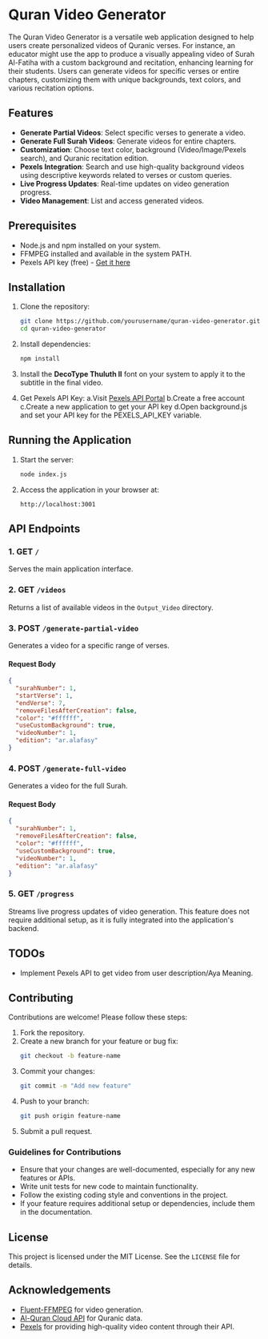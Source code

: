 # Quran Video Generator

The Quran Video Generator is a versatile web application designed to help users create personalized videos of Quranic verses. For instance, an educator might use the app to produce a visually appealing video of Surah Al-Fatiha with a custom background and recitation, enhancing learning for their students. Users can generate videos for specific verses or entire chapters, customizing them with unique backgrounds, text colors, and various recitation options.

## Features

- **Generate Partial Videos**: Select specific verses to generate a video.
- **Generate Full Surah Videos**: Generate videos for entire chapters.
- **Customization**: Choose text color, background (Video/Image/Pexels search), and Quranic recitation edition.
- **Pexels Integration**: Search and use high-quality background videos using descriptive keywords related to verses or custom queries.
- **Live Progress Updates**: Real-time updates on video generation progress.
- **Video Management**: List and access generated videos.

## Prerequisites

- Node.js and npm installed on your system.
- FFMPEG installed and available in the system PATH.
- Pexels API key (free) - [Get it here](https://www.pexels.com/api/)

## Installation

1. Clone the repository:

   ```bash
   git clone https://github.com/yourusername/quran-video-generator.git
   cd quran-video-generator
   ```

2. Install dependencies:

   ```bash
   npm install
   ```

3. Install the **DecoType Thuluth II** font on your system to apply it to the subtitle in the final video.

4. Get Pexels API Key:
   a.Visit [Pexels API Portal](https://www.pexels.com/api/)
   b.Create a free account
   c.Create a new application to get your API key
   d.Open background.js and set your API key for the PEXELS_API_KEY variable.

## Running the Application

1. Start the server:

   ```bash
   node index.js
   ```

2. Access the application in your browser at:
   ```
   http://localhost:3001
   ```

## API Endpoints

### 1. **GET** `/`

Serves the main application interface.

### 2. **GET** `/videos`

Returns a list of available videos in the `Output_Video` directory.

### 3. **POST** `/generate-partial-video`

Generates a video for a specific range of verses.

#### Request Body

```json
{
  "surahNumber": 1,
  "startVerse": 1,
  "endVerse": 7,
  "removeFilesAfterCreation": false,
  "color": "#ffffff",
  "useCustomBackground": true,
  "videoNumber": 1,
  "edition": "ar.alafasy"
}
```

### 4. **POST** `/generate-full-video`

Generates a video for the full Surah.

#### Request Body

```json
{
  "surahNumber": 1,
  "removeFilesAfterCreation": false,
  "color": "#ffffff",
  "useCustomBackground": true,
  "videoNumber": 1,
  "edition": "ar.alafasy"
}
```

### 5. **GET** `/progress`

Streams live progress updates of video generation. This feature does not require additional setup, as it is fully integrated into the application's backend.

## TODOs

- Implement Pexels API to get video from user description/Aya Meaning.

## Contributing

Contributions are welcome! Please follow these steps:

1. Fork the repository.
2. Create a new branch for your feature or bug fix:
   ```bash
   git checkout -b feature-name
   ```
3. Commit your changes:
   ```bash
   git commit -m "Add new feature"
   ```
4. Push to your branch:
   ```bash
   git push origin feature-name
   ```
5. Submit a pull request.

### Guidelines for Contributions

- Ensure that your changes are well-documented, especially for any new features or APIs.
- Write unit tests for new code to maintain functionality.
- Follow the existing coding style and conventions in the project.
- If your feature requires additional setup or dependencies, include them in the documentation.

## License

This project is licensed under the MIT License. See the `LICENSE` file for details.

## Acknowledgements

- [Fluent-FFMPEG](https://github.com/fluent-ffmpeg/node-fluent-ffmpeg) for video generation.
- [Al-Quran Cloud API](http://alquran.cloud/) for Quranic data.
- [Pexels](https://www.pexels.com/) for providing high-quality video content through their API.
